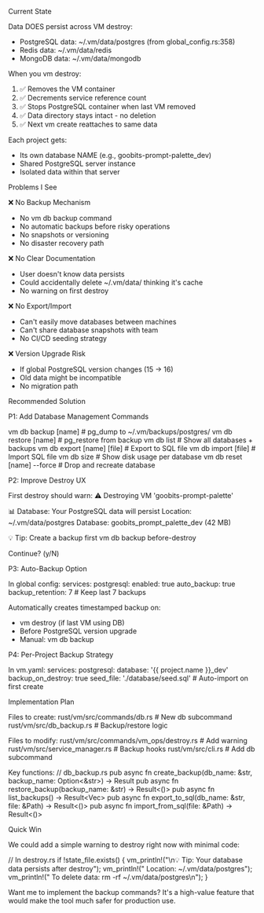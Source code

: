  Current State

  Data DOES persist across VM destroy:
  - PostgreSQL data: ~/.vm/data/postgres (from global_config.rs:358)
  - Redis data: ~/.vm/data/redis
  - MongoDB data: ~/.vm/data/mongodb

  When you vm destroy:
  1. ✅ Removes the VM container
  2. ✅ Decrements service reference count
  3. ✅ Stops PostgreSQL container when last VM removed
  4. ✅ Data directory stays intact - no deletion
  5. ✅ Next vm create reattaches to same data

  Each project gets:
  - Its own database NAME (e.g., goobits-prompt-palette_dev)
  - Shared PostgreSQL server instance
  - Isolated data within that server

  Problems I See

  ❌ No Backup Mechanism

  - No vm db backup command
  - No automatic backups before risky operations
  - No snapshots or versioning
  - No disaster recovery path

  ❌ No Clear Documentation

  - User doesn't know data persists
  - Could accidentally delete ~/.vm/data/ thinking it's cache
  - No warning on first destroy

  ❌ No Export/Import

  - Can't easily move databases between machines
  - Can't share database snapshots with team
  - No CI/CD seeding strategy

  ❌ Version Upgrade Risk

  - If global PostgreSQL version changes (15 → 16)
  - Old data might be incompatible
  - No migration path

  Recommended Solution

  P1: Add Database Management Commands

  vm db backup [name]           # pg_dump to ~/.vm/backups/postgres/
  vm db restore [name]          # pg_restore from backup
  vm db list                    # Show all databases + backups
  vm db export [name] [file]    # Export to SQL file
  vm db import [file]           # Import SQL file
  vm db size                    # Show disk usage per database
  vm db reset [name] --force    # Drop and recreate database

  P2: Improve Destroy UX

  First destroy should warn:
  ⚠️  Destroying VM 'goobits-prompt-palette'

  📊 Database: Your PostgreSQL data will persist
     Location: ~/.vm/data/postgres
     Database: goobits_prompt_palette_dev (42 MB)

  💡 Tip: Create a backup first
     vm db backup before-destroy

  Continue? (y/N)

  P3: Auto-Backup Option

  In global config:
  services:
    postgresql:
      enabled: true
      auto_backup: true
      backup_retention: 7  # Keep last 7 backups

  Automatically creates timestamped backup on:
  - vm destroy (if last VM using DB)
  - Before PostgreSQL version upgrade
  - Manual: vm db backup

  P4: Per-Project Backup Strategy

  In vm.yaml:
  services:
    postgresql:
      database: '{{ project.name }}_dev'
      backup_on_destroy: true
      seed_file: './database/seed.sql'  # Auto-import on first create

  Implementation Plan

  Files to create:
  rust/vm/src/commands/db.rs        # New db subcommand
  rust/vm/src/db_backup.rs          # Backup/restore logic

  Files to modify:
  rust/vm/src/commands/vm_ops/destroy.rs  # Add warning
  rust/vm/src/service_manager.rs          # Backup hooks
  rust/vm/src/cli.rs                      # Add db subcommand

  Key functions:
  // db_backup.rs
  pub async fn create_backup(db_name: &str, backup_name: Option<&str>) -> Result<PathBuf>
  pub async fn restore_backup(backup_name: &str) -> Result<()>
  pub async fn list_backups() -> Result<Vec<BackupInfo>>
  pub async fn export_to_sql(db_name: &str, file: &Path) -> Result<()>
  pub async fn import_from_sql(file: &Path) -> Result<()>

  Quick Win

  We could add a simple warning to destroy right now with minimal code:

  // In destroy.rs
  if !state_file.exists() {
      vm_println!("\n💡 Tip: Your database data persists after destroy");
      vm_println!("   Location: ~/.vm/data/postgres");
      vm_println!("   To delete data: rm -rf ~/.vm/data/postgres\n");
  }

  Want me to implement the backup commands? It's a high-value feature that would make the tool much safer for production use.
